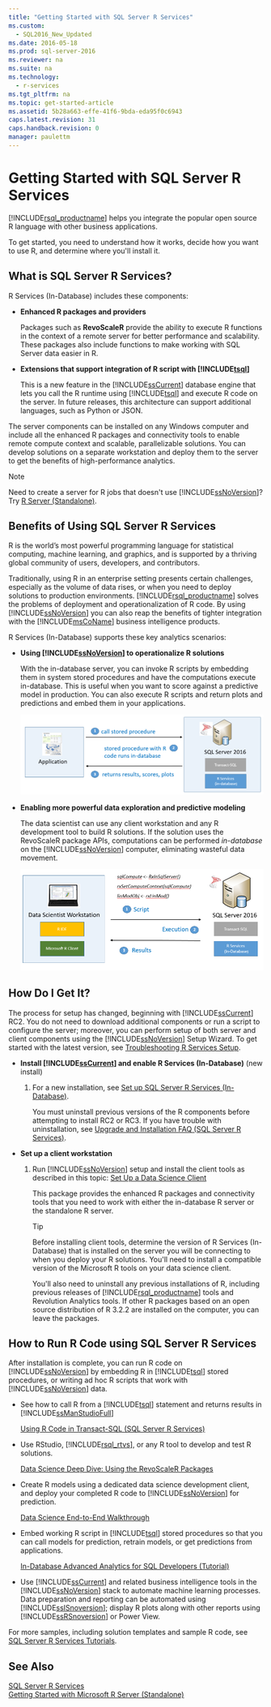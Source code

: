 ```yaml
---
title: "Getting Started with SQL Server R Services"
ms.custom: 
  - SQL2016_New_Updated
ms.date: 2016-05-18
ms.prod: sql-server-2016
ms.reviewer: na
ms.suite: na
ms.technology: 
  - r-services
ms.tgt_pltfrm: na
ms.topic: get-started-article
ms.assetid: 5b28a663-effe-41f6-9bda-eda95f0c6943
caps.latest.revision: 31
caps.handback.revision: 0
manager: paulettm
---
```

# Getting Started with SQL Server R Services
[!INCLUDE[rsql_productname](../../Topics/TopicNameContainA/tokens/rsql_productname_md.md)] helps you integrate the popular open source R language with other business applications.  
  
 To get started, you need to understand how it works, decide how you want to use R, and determine where you'll install it.  
  
## What is SQL Server R Services?  
 R Services (In-Database) includes these components:  
  
-   **Enhanced R packages and providers**  
  
     Packages such as **RevoScaleR** provide the ability to execute R functions in the context of a remote server for better performance and scalability. These packages also include functions to make working with SQL Server data easier in R.  
  
-   **Extensions that support integration of R script with [!INCLUDE[tsql](../../Topics/TopicNameContainA/tokens/tsql_md.md)]**  
  
     This is a new feature in the [!INCLUDE[ssCurrent](../../Topics/TopicNameContainA/tokens/ssCurrent_md.md)] database engine that lets you call the R runtime using [!INCLUDE[tsql](../../Topics/TopicNameContainA/tokens/tsql_md.md)] and execute R code on the server. In future releases, this architecture can support additional languages, such as Python or JSON.  
  
 The server components can be installed on any Windows computer and include all the enhanced R packages and connectivity tools to enable remote compute context and scalable, parallelizable solutions. You can develop solutions on a separate workstation and deploy them to the server to get the benefits of high-performance analytics.  
  
> [!NOTE]  
>  Need to create a server for R jobs that doesn't use  [!INCLUDE[ssNoVersion](../../Topics/TopicNameContainA/tokens/ssNoVersion_md.md)]? Try [R Server (Standalone)](../../Topics/TopicNameNotContainA/R-Server--Standalone-.md).  
  
## Benefits of  Using SQL Server R Services  
 R is the world’s most powerful programming language for statistical computing, machine learning, and graphics, and is supported by a thriving global community of users, developers, and contributors.  
  
 Traditionally, using R in an enterprise setting presents certain challenges, especially as the volume of data rises, or when you need to deploy solutions to production environments. [!INCLUDE[rsql_productname](../../Topics/TopicNameContainA/tokens/rsql_productname_md.md)] solves the problems of deployment and operationalization of R code. By using [!INCLUDE[ssNoVersion](../../Topics/TopicNameContainA/tokens/ssNoVersion_md.md)] you can also reap the benefits of tighter integration with the [!INCLUDE[msCoName](../../Topics/TopicNameContainA/tokens/msCoName_md.md)] business intelligence products.  
  
 R Services (In-Database) supports these key analytics scenarios:  
  
-   **Using [!INCLUDE[ssNoVersion](../../Topics/TopicNameContainA/tokens/ssNoVersion_md.md)] to operationalize R solutions**  
  
     With the in-database server, you can invoke R scripts by embedding them in system stored procedures and have the computations execute in-database. This is useful when you want to score against a predictive model in production. You can also execute R scripts and return plots and predictions and embed them in your applications.  
  
     ![rsql&#95;keyscenario1](../../Topics/TopicNameNotContainA/images/rsql_keyscenario1.PNG "rsql_keyscenario1")  
  
-   **Enabling more powerful data exploration and predictive modeling**  
  
     The data scientist can use any client workstation and any R development tool to build R solutions. If the solution uses the RevoScaleR package APIs, computations can be performed *in-database* on the [!INCLUDE[ssNoVersion](../../Topics/TopicNameContainA/tokens/ssNoVersion_md.md)] computer, eliminating wasteful data movement.  
  
     ![rsql&#95;keyscenario2](../../Topics/TopicNameNotContainA/images/rsql_keyscenario2.PNG "rsql_keyscenario2")  
  
## How Do I Get It?  
 The process for setup has changed, beginning with [!INCLUDE[ssCurrent](../../Topics/TopicNameContainA/tokens/ssCurrent_md.md)] RC2. You do not need to download additional components or run a script to configure the server; moreover, you can perform setup of both server and client components using the [!INCLUDE[ssNoVersion](../../Topics/TopicNameContainA/tokens/ssNoVersion_md.md)] Setup Wizard. To get started with the latest version, see [Troubleshooting R Services Setup](../../Topics/TopicNameNotContainA/Troubleshooting-R-Services-Setup.md).  
  
-   **Install [!INCLUDE[ssCurrent](../../Topics/TopicNameContainA/tokens/ssCurrent_md.md)] and enable R Services (In-Database)** (new install)  
  
    1.  For a new installation, see [Set up SQL Server R Services (In-Database)](../../Topics/TopicNameNotContainA/Set-up-SQL-Server-R-Services--In-Database-.md).  
  
         You must uninstall previous versions of the R components before attempting to install RC2 or RC3. If you have trouble with uninstallation, see [Upgrade and Installation FAQ (SQL Server R Services)](../../Topics/TopicNameNotContainA/Upgrade-and-Installation-FAQ--SQL-Server-R-Services-.md).  
  
-   **Set up a client workstation**  
  
    1.  Run [!INCLUDE[ssNoVersion](../../Topics/TopicNameContainA/tokens/ssNoVersion_md.md)] setup and install the client tools as described in this topic: [Set Up  a Data Science Client](../../Topics/TopicNameContainA/Set-Up--a-Data-Science-Client.md)  
  
         This package provides the enhanced R packages and connectivity tools that you need to work with either the in-database R server or the standalone R server.  
  
        > [!TIP]  
        >  Before  installing client tools,  determine the version of R Services (In-Database) that is installed on the server you will be connecting to when you deploy your R solutions. You'll need to install a compatible version of the Microsoft R tools on your data science client.  
        >   
        >  You'll also need to uninstall any previous installations of R, including previous releases of [!INCLUDE[rsql_productname](../../Topics/TopicNameContainA/tokens/rsql_productname_md.md)] tools and Revolution Analytics tools. If other R packages based on an open source distribution of R 3.2.2 are installed on the computer, you can leave the packages.  
  
## How to Run R Code using SQL Server R Services  
 After installation is complete, you can run R code on [!INCLUDE[ssNoVersion](../../Topics/TopicNameContainA/tokens/ssNoVersion_md.md)] by embedding R in [!INCLUDE[tsql](../../Topics/TopicNameContainA/tokens/tsql_md.md)] stored procedures, or writing ad hoc R scripts that work with [!INCLUDE[ssNoVersion](../../Topics/TopicNameContainA/tokens/ssNoVersion_md.md)] data.  
  
-   See how to call R from a [!INCLUDE[tsql](../../Topics/TopicNameContainA/tokens/tsql_md.md)] statement and returns results in [!INCLUDE[ssManStudioFull](../../Topics/TopicNameContainA/tokens/ssManStudioFull_md.md)]  
  
     [Using R Code in Transact-SQL (SQL Server R Services)](assetId:///4e6fe30d-a105-4d5b-bc05-5e5204753847)  
  
-   Use  RStudio, [!INCLUDE[rsql_rtvs](../../Topics/TopicNameContainA/tokens/rsql_rtvs_md.md)], or any R tool to develop and test R solutions.  
  
     [Data Science Deep Dive: Using the RevoScaleR Packages](assetId:///c2efb3f2-cad5-4188-b889-15d68b742ef5)  
  
-   Create  R models using a dedicated data science development client, and deploy your completed R code to [!INCLUDE[ssNoVersion](../../Topics/TopicNameContainA/tokens/ssNoVersion_md.md)] for prediction.  
  
     [Data Science End-to-End Walkthrough](assetId:///edd76ae9-4125-45a8-bf42-47a85b9d9a32)  
  
-   Embed working R script in [!INCLUDE[tsql](../../Topics/TopicNameContainA/tokens/tsql_md.md)] stored procedures so that you can call models for prediction, retrain models, or get predictions from applications.  
  
     [In-Database Advanced Analytics for SQL Developers (Tutorial)](assetId:///c18cb249-2146-41b7-8821-3a20c5d7a690)  
  
-   Use [!INCLUDE[ssCurrent](../../Topics/TopicNameContainA/tokens/ssCurrent_md.md)] and related business intelligence tools in the [!INCLUDE[ssNoVersion](../../Topics/TopicNameContainA/tokens/ssNoVersion_md.md)] stack to automate machine learning processes. Data preparation and reporting can be automated using [!INCLUDE[ssISnoversion](../../Topics/TopicNameContainA/tokens/ssISnoversion_md.md)]; display R plots along with other reports using [!INCLUDE[ssRSnoversion](../../Topics/TopicNameContainA/tokens/ssRSnoversion_md.md)] or Power View.  
  
 For more samples, including solution templates and sample R code, see [SQL Server R Services Tutorials](assetId:///5ccc75f6-6703-47d9-b879-9a740569b45e).  
  
## See Also  
 [SQL Server R Services](../../Topics/TopicNameNotContainA/SQL-Server-R-Services.md)   
 [Getting Started with Microsoft R Server (Standalone)](../../Topics/TopicNameNotContainA/Getting-Started-with-Microsoft-R-Server--Standalone-.md)